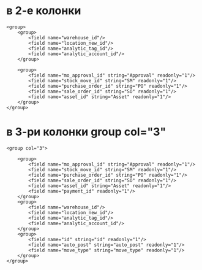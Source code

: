 в 2-е колонки
=====================================================

    <group>
        <group>
            <field name="warehouse_id"/>
            <field name="location_new_id"/>
            <field name="analytic_tag_id"/>
            <field name="analytic_account_id"/>
        </group>

        <group>
            <field name="mo_approval_id" string="Approval" readonly="1"/>
            <field name="stock_move_id" string="SM" readonly="1"/>
            <field name="purchase_order_id" string="PO" readonly="1"/>
            <field name="sale_order_id" string="SO" readonly="1"/>
            <field name="asset_id" string="Asset" readonly="1"/>
        </group>
    </group>

в 3-ри колонки group col="3"
=====================================================

    <group col="3">

        <group>
            <field name="mo_approval_id" string="Approval" readonly="1"/>
            <field name="stock_move_id" string="SM" readonly="1"/>
            <field name="purchase_order_id" string="PO" readonly="1"/>
            <field name="sale_order_id" string="SO" readonly="1"/>
            <field name="asset_id" string="Asset" readonly="1"/>
            <field name="payment_id" readonly="1"/>
        </group>
        <group>
            <field name="warehouse_id"/>
            <field name="location_new_id"/>
            <field name="analytic_tag_id"/>
            <field name="analytic_account_id"/>
        </group>
        <group>
            <field name="id" string="id" readonly="1"/>
            <field name="auto_post" string="auto_post" readonly="1"/>
            <field name="move_type" string="move_type" readonly="1"/>
        </group>
    </group>